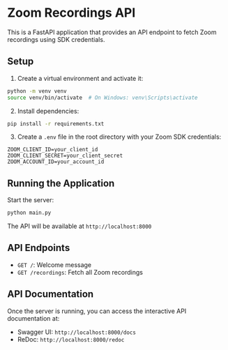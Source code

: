 # Zoom Recordings API

This is a FastAPI application that provides an API endpoint to fetch Zoom recordings using SDK credentials.

## Setup

1. Create a virtual environment and activate it:
```bash
python -m venv venv
source venv/bin/activate  # On Windows: venv\Scripts\activate
```

2. Install dependencies:
```bash
pip install -r requirements.txt
```

3. Create a `.env` file in the root directory with your Zoom SDK credentials:
```
ZOOM_CLIENT_ID=your_client_id
ZOOM_CLIENT_SECRET=your_client_secret
ZOOM_ACCOUNT_ID=your_account_id
```

## Running the Application

Start the server:
```bash
python main.py
```

The API will be available at `http://localhost:8000`

## API Endpoints

- `GET /`: Welcome message
- `GET /recordings`: Fetch all Zoom recordings

## API Documentation

Once the server is running, you can access the interactive API documentation at:
- Swagger UI: `http://localhost:8000/docs`
- ReDoc: `http://localhost:8000/redoc` 